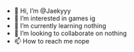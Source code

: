 - 👋 Hi, I’m @Jaekyyy
- 👀 I’m interested in games ig
- 🌱 I’m currently learning nothing
- 💞️ I’m looking to collaborate on nothing
- 📫 How to reach me nope

<!---
Jaekyyy/Jaekyyy is a ✨ special ✨ repository because its `README.md` (this file) appears on your GitHub profile.
You can click the Preview link to take a look at your changes.
--->

